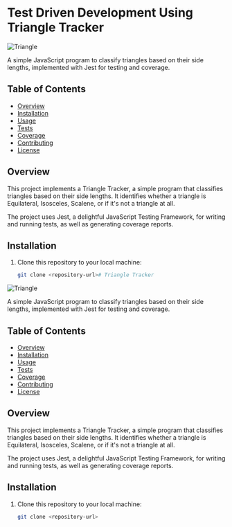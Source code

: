 # Test Driven Development Using Triangle Tracker

![Triangle](triangle_image.jpg)

A simple JavaScript program to classify triangles based on their side lengths, implemented with Jest for testing and coverage.

## Table of Contents

- [Overview](#overview)
- [Installation](#installation)
- [Usage](#usage)
- [Tests](#tests)
- [Coverage](#coverage)
- [Contributing](#contributing)
- [License](#license)

## Overview

This project implements a Triangle Tracker, a simple program that classifies triangles based on their side lengths. It identifies whether a triangle is Equilateral, Isosceles, Scalene, or if it's not a triangle at all.

The project uses Jest, a delightful JavaScript Testing Framework, for writing and running tests, as well as generating coverage reports.

## Installation

1. Clone this repository to your local machine:

   ```bash
   git clone <repository-url># Triangle Tracker

![Triangle](triangle_image.jpg)

A simple JavaScript program to classify triangles based on their side lengths, implemented with Jest for testing and coverage.

## Table of Contents

- [Overview](#overview)
- [Installation](#installation)
- [Usage](#usage)
- [Tests](#tests)
- [Coverage](#coverage)
- [Contributing](#contributing)
- [License](#license)

## Overview

This project implements a Triangle Tracker, a simple program that classifies triangles based on their side lengths. It identifies whether a triangle is Equilateral, Isosceles, Scalene, or if it's not a triangle at all.

The project uses Jest, a delightful JavaScript Testing Framework, for writing and running tests, as well as generating coverage reports.

## Installation

1. Clone this repository to your local machine:

   ```bash
   git clone <repository-url>